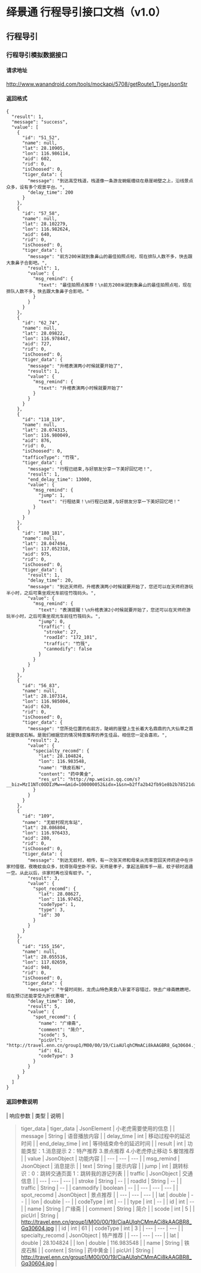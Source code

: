 # 绎景通 行程导引接口文档（v1.0）

## 行程导引
### 行程导引模拟数据接口

#### 请求地址

http://www.wanandroid.com/tools/mockapi/5708/getRoute1_TigerJsonStr

#### 返回格式
```
{
  "result": 1,
  "message": "success",
  "value": [
    {
      "id": "51_52",
      "name": null,
      "lat": 28.10905,
      "lon": 116.986114,
      "aid": 602,
      "rid": 0,
      "isChoosed": 0,
      "tiger_data": {
        "message": "到达高空栈道，栈道像一条游龙蜿蜒缠绕在悬崖峭壁之上，沿线景点众多，设有多个观景平台。",
        "delay_time": 200
      }
    },
    {
      "id": "57_58",
      "name": null,
      "lat": 28.102279,
      "lon": 116.982624,
      "aid": 640,
      "rid": 0,
      "isChoosed": 0,
      "tiger_data": {
        "message": "前方200米就到象鼻山的最佳拍照点啦，现在排队人数不多，快去跟大象鼻子合影吧。",
        "result": 1,
        "value": {
          "msg_remind": {
            "text": "最佳拍照点推荐！\n前方200米就到象鼻山的最佳拍照点啦，现在排队人数不多，快去跟大象鼻子合影吧。"
          }
        }
      }
    },
    {
      "id": "62_74",
      "name": null,
      "lat": 28.09822,
      "lon": 116.978447,
      "aid": 727,
      "rid": 0,
      "isChoosed": 0,
      "tiger_data": {
        "message": "升棺表演两小时候就要开始了",
        "result": 1,
        "value": {
          "msg_remind": {
            "text": "升棺表演两小时候就要开始了"
          }
        }
      }
    },
    {
      "id": "118_119",
      "name": null,
      "lat": 28.074315,
      "lon": 116.980049,
      "aid": 876,
      "rid": 0,
      "isChoosed": 0,
      "tafficeType": "竹筏",
      "tiger_data": {
        "message": "行程已结束,与好朋友分享一下美好回忆吧！",
        "result": 1,
        "end_delay_time": 13000,
        "value": {
          "msg_remind": {
            "jump": 1,
            "text": "行程结束！\n行程已结束,与好朋友分享一下美好回忆吧！"
          }
        }
      }
    },
    {
      "id": "180_181",
      "name": null,
      "lat": 28.047494,
      "lon": 117.052318,
      "aid": 975,
      "rid": 0,
      "isChoosed": 0,
      "tiger_data": {
        "result": 1,
        "delay_time": 20,
        "message": "到达天师府。升棺表演两小时候就要开始了，您还可以在天师府游玩半小时，之后可乘坐观光车前往竹筏码头。",
        "value": {
          "msg_remind": {
            "text": "表演提醒！\n升棺表演2小时候就要开始了，您还可以在天师府游玩半小时，之后可乘坐观光车前往竹筏码头。",
            "jump": 0,
            "traffic": {
              "stroke": 27,
              "roadId": "172_101",
              "traffic": "竹筏",
              "canmodify": false
            }
          }
        }
      }
    },
    {
      "id": "56_83",
      "name": null,
      "lat": 28.107314,
      "lon": 116.985004,
      "aid": 620,
      "rid": 0,
      "isChoosed": 0,
      "tiger_data": {
        "message": "您所处位置的右前方，陡峭的崖壁上生长着大名鼎鼎的九大仙草之首就是铁皮石斛。是我们根据您的情况特意推荐的养生佳品，相信您一定会喜欢。",
        "result": 2,
        "value": {
          "specialty_recomd": {
            "lat": 28.104824,
            "lon": 116.983548,
            "name": "铁皮石斛",
            "content": "药中黄金",
            "res_url": "http://mp.weixin.qq.com/s?__biz=MzI1NTc0ODIzMw==&mid=100000052&idx=1&sn=b2ffa2b42fb91e8b2b78521da76c8462&chksm=6a3070d25d47f9c408b68414c4f08d9455f19e78d31b2a53091929988fa81df1687cbc4189a0#rd"
          }
        }
      }
    },
    {
      "id": "109",
      "name": "无蚊村观光车站",
      "lat": 28.086804,
      "lon": 116.976433,
      "aid": 280,
      "rid": 0,
      "isChoosed": 0,
      "tiger_data": {
        "message": "到达无蚊村，相传，有一次张天师和母亲从兜率宫回天师府途中在许家村借宿，夜晚蚊虫众多，扰得张母坐卧不安。天师是孝子，拿起法扇挥手一扇，蚊子顿时逃遁一空。从此以后，许家村再也没有蚊子。",
        "result": 3,
        "value": {
          "spot_recomd": {
            "lat": 28.08627,
            "lon": 116.97452,
            "codeType": 1,
            "type": 3,
            "id": 30
          }
        }
      }
    },
    {
      "id": "155_156",
      "name": null,
      "lat": 28.055516,
      "lon": 117.02659,
      "aid": 940,
      "rid": 0,
      "isChoosed": 0,
      "tiger_data": {
        "message": "午餐时间到，龙虎山特色美食八卦宴不容错过，快去广缘斋瞧瞧吧，现在预订还能享受九折优惠哦",
        "delay_time": 100,
        "result": 5,
        "value": {
          "spot_recomd": {
            "name": "广缘斋",
            "comment": "简介",
            "scode": 5,
            "picUrl": "http://travel.enn.cn/group1/M00/00/19/CiaAUlqhCMmACi8kAAGBR8_Gq30604.jpg",
            "id": 61,
            "codeType": 3
          }
        }
      }
    }
  ]
}
```
#### 返回参数说明

| 响应参数 | 类型 | 说明 |
>tiger_data
| tiger_data | JsonElement | 小老虎需要使用的信息 |
| message | String | 语音播放内容 |
| delay_time | int | 移动过程中的延迟时间 |
| end_delay_time | int | 等待结束命令的延迟时间 |
| result | int | 功能类型：1.消息提示 2：特产推荐  3.景点推荐 4.小老虎停止移动 5.餐馆推荐 |
| value | JsonObject | 功能内容 |
| --- | --- | --- |
| msg_remind | JsonObject | 消息提示 |
| text | String | 提示内容 |
| jump | int | 跳转标识：0：跳转交通页面 1：跳转我的游记列表 |
| traffic | JsonObject | 交通信息 |
| --- | --- | --- |
| stroke | String | -- |
| roadId | String | -- |
| traffic | String | -- |
| canmodify | boolean | -- |
| --- | --- | --- |
| spot_recomd | JsonObject | 景点推荐 |
| --- | --- | --- |
| lat | double | -- |
| lon | double | -- |
| codeType | int | -- |
| type | int | -- |
| id | int | -- |
| name | String | 广缘斋 |
| comment | String | 简介 |
| scode | int | 5 |
| picUrl | String | http://travel.enn.cn/group1/M00/00/19/CiaAUlqhCMmACi8kAAGBR8_Gq30604.jpg |
| id | int | 61 |
| codeType | int | 3 |
| --- | --- | --- |
| specialty_recomd | JsonObject | 特产推荐 |
| --- | --- | --- |
| lat | double | 28.104824 |
| lon | double | 116.983548 |
| name | String | 铁皮石斛 |
| content | String | 药中黄金 |
| picUrl | String | http://travel.enn.cn/group1/M00/00/19/CiaAUlqhCMmACi8kAAGBR8_Gq30604.jpg |


